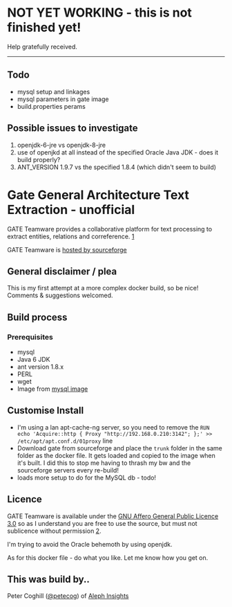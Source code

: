 # NOT YET WORKING - this is not finished yet!

Help gratefully received.

--------------------------------------------------------------------------------

## Todo

- mysql setup and linkages
- mysql parameters in gate image
- build.properties perams

## Possible issues to investigate

1. openjdk-6-jre vs openjdk-8-jre
2. use of openjkd at all instead of the specified Oracle Java JDK - does it build properly?
3. ANT_VERSION 1.9.7 vs the specified 1.8.4 (which didn't seem to build)

# Gate General Architecture Text Extraction - unofficial

GATE Teamware provides a collaborative platform for text processing to extract entities, relations and correference. [1]

GATE Teamware is [hosted by sourceforge](https://sourceforge.net/p/gate/code/HEAD/tree/teamware/trunk/)

## General disclaimer / plea

This is my first attempt at a more complex docker build, so be nice! Comments & suggestions welcomed.

## Build process

### Prerequisites

- mysql
- Java 6 JDK
- ant version 1.8.x
- PERL
- wget
- Image from [mysql image](https://hub.docker.com/_/mysql/)

## Customise Install

- I'm using a lan apt-cache-ng server, so you need to remove the `RUN echo 'Acquire::http { Proxy "http://192.168.0.210:3142"; };' >> /etc/apt/apt.conf.d/01proxy` line
- Download gate from sourceforge and place the `trunk` folder in the same folder as the docker file. It gets loaded and copied to the image when it's built. I did this to stop me having to thrash my bw and the sourceforge servers every re-build!
- loads more setup to do for the MySQL db - todo!

## Licence

GATE Teamware is available under the [GNU Affero General Public Licence 3.0](http://www.gnu.org/licenses/agpl-3.0.html) so as I understand you are free to use the source, but must not sublicence without permission [2].

I'm trying to avoid the Oracle behemoth by using openjdk.

As for this docker file - do what you like. Let me know how you get on.

## This was build by..

Peter Coghill ([@petecog](https://twitter.com/petecog)) of [Aleph Insights](www.alephinsights.com)

[1]: https://gate.ac.uk/teamware/
[2]: https://tldrlegal.com/license/gnu-general-public-license-v3-(gpl-3)

